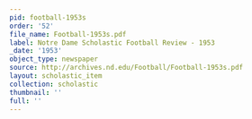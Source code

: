 ```yaml
---
pid: football-1953s
order: '52'
file_name: Football-1953s.pdf
label: Notre Dame Scholastic Football Review - 1953
_date: '1953'
object_type: newspaper
source: http://archives.nd.edu/Football/Football-1953s.pdf
layout: scholastic_item
collection: scholastic
thumbnail: ''
full: ''
---
```

